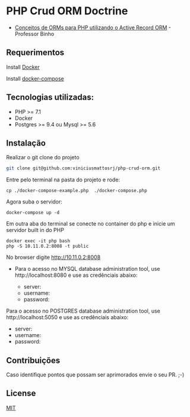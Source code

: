 # PHP Crud ORM Doctrine

- <a href="https://www.youtube.com/watch?v=uEcpmr0hBW8&t=1s">Conceitos de ORMs para PHP utilizando o Active Record ORM</a> - Professor Binho 


## Requerimentos

Install <a href="https://docs.docker.com/install/">Docker</a>

Install <a href="https://docs.docker.com/compose/install/">docker-compose</a>


## Tecnologias utilizadas:

 - PHP >= 7.1
 - Docker
 - Postgres >= 9.4 ou Mysql >= 5.6


## Instalação

Realizar o git clone do projeto
```bash
git clone git@github.com:viniciusmattosrj/php-crud-orm.git
```

Entre pelo terminal na pasta do projeto e rode:
```
cp ./docker-compose-example.php  ./docker-compose.php
```

Agora suba o servidor:
```
docker-compose up -d
```

Em outra aba do terminal se conecte no container do php e inicie um servidor built in do PHP
```
docker exec -it php bash
php -S 10.11.0.2:8008 -t public
```

No browser digite http://10.11.0.2:8008

- Para o acesso no MYSQL database administration tool, use http://localhost:8080 e use as credênciais abaixo:

  - server:
  - username:
  - password:

Para o acesso no POSTGRES database administration tool, use http://localhost:5050 e use as credênciais abaixo:

  - server:
  - username:
  - password:

## Contribuições
Caso identifique pontos
que possam ser aprimorados envie o seu PR. ;-)


## License
[MIT](https://choosealicense.com/licenses/mit/)
